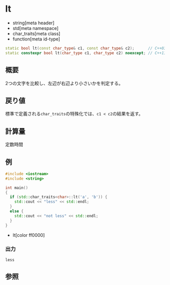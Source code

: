 # lt
* string[meta header]
* std[meta namespace]
* char_traits[meta class]
* function[meta id-type]

```cpp
static bool lt(const char_type& c1, const char_type& c2);      // C++03
static constexpr bool lt(char_type c1, char_type c2) noexcept; // C++11
```

## 概要
2つの文字を比較し、左辺が右辺より小さいかを判定する。


## 戻り値
標準で定義される`char_traits`の特殊化では、`c1 < c2`の結果を返す。


## 計算量
定数時間


## 例
```cpp
#include <iostream>
#include <string>

int main()
{
  if (std::char_traits<char>::lt('a', 'b')) {
    std::cout << "less" << std::endl;
  }
  else {
    std::cout << "not less" << std::endl;
  }
}
```
* lt[color ff0000]

### 出力
```
less
```

## 参照

